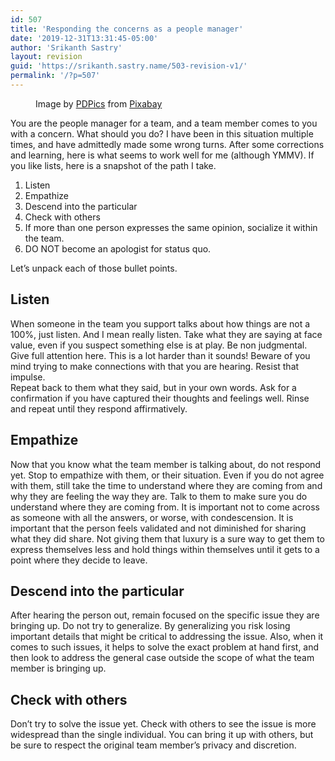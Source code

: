 ```yaml
---
id: 507
title: 'Responding the concerns as a people manager'
date: '2019-12-31T13:31:45-05:00'
author: 'Srikanth Sastry'
layout: revision
guid: 'https://srikanth.sastry.name/503-revision-v1/'
permalink: '/?p=507'
---
```


<!-- wp:image {"id":505,"sizeSlug":"large"} -->
<figure class="wp-block-image size-large"><img src="https://srikanth.sastry.name/wp-content/uploads/2019/12/unhappy-389944_1920-1024x678.jpg" alt="" class="wp-image-505"/><figcaption>Image by <a href="https://pixabay.com/users/PDPics-44804/?utm_source=link-attribution&amp;utm_medium=referral&amp;utm_campaign=image&amp;utm_content=389944">PDPics</a> from <a href="https://pixabay.com/?utm_source=link-attribution&amp;utm_medium=referral&amp;utm_campaign=image&amp;utm_content=389944">Pixabay</a></figcaption></figure>
<!-- /wp:image -->

<!-- wp:paragraph -->
<p>You are the people manager for a team, and a team member comes to you with a concern. What should you do? I have been in this situation multiple times, and have admittedly made some wrong turns. After some corrections and learning, here is what seems to work well for me (although YMMV). If you like lists, here is a snapshot of the path I take.</p>
<!-- /wp:paragraph -->

<!-- wp:list {"ordered":true} -->
<ol><li>Listen</li><li>Empathize</li><li>Descend into the particular</li><li>Check with others</li><li>If more than one person expresses the same opinion, socialize it within the team.</li><li>DO NOT become an apologist for status quo.</li></ol>
<!-- /wp:list -->

<!-- wp:paragraph -->
<p>Let’s unpack each of those bullet points.</p>
<!-- /wp:paragraph -->

<!-- wp:heading -->
<h2>Listen</h2>
<!-- /wp:heading -->

<!-- wp:paragraph -->
<p>When someone in the team you support talks about how things are not a 100%, just listen. And I mean really listen. Take what they are saying at face value, even if you suspect something else is at play. Be non judgmental. Give full attention here. This is a lot harder than it sounds! Beware of you mind trying to make connections with that you are hearing. Resist that impulse.<br>Repeat back to them what they said, but in your own words. Ask for a confirmation if you have captured their thoughts and feelings well. Rinse and repeat until they respond affirmatively.</p>
<!-- /wp:paragraph -->

<!-- wp:heading -->
<h2>Empathize</h2>
<!-- /wp:heading -->

<!-- wp:paragraph -->
<p>Now that you know what the team member is talking about, do not respond yet. Stop to empathize with them, or their situation. Even if you do not agree with them, still take the time to understand where they are coming from and why they are feeling the way they are. Talk to them to make sure you do understand where they are coming from. It is important not to come across as someone with all the answers, or worse, with condescension. It is important that the person feels validated and not diminished for sharing what they did share. Not giving them that luxury is a sure way to get them to express themselves less and hold things within themselves until it gets to a point where they decide to leave.</p>
<!-- /wp:paragraph -->

<!-- wp:heading -->
<h2>Descend into the particular</h2>
<!-- /wp:heading -->

<!-- wp:paragraph -->
<p>After hearing the person out, remain focused on the specific issue they are bringing up. Do not try to generalize. By generalizing you risk losing important details that might be critical to addressing the issue. Also, when it comes to such issues, it helps to solve the exact problem at hand first, and then look to address the general case outside the scope of what the team member is bringing up.</p>
<!-- /wp:paragraph -->

<!-- wp:heading -->
<h2>Check with others</h2>
<!-- /wp:heading -->

<!-- wp:paragraph -->
<p>Don’t try to solve the issue yet. Check with others to see the issue is more widespread than the single individual. You can bring it up with others, but be sure to respect the original team member’s privacy and discretion.</p>
<!-- /wp:paragraph -->